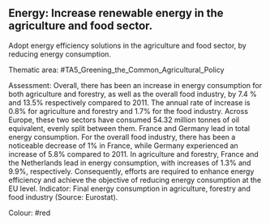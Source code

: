 ## Energy: Increase renewable energy in the agriculture and food sector.
Adopt energy efficiency solutions in the agriculture and food sector, by
reducing energy consumption.

Thematic area: #TA5_Greening_the_Common_Agricultural_Policy

Assessment: Overall, there has been an increase in energy consumption for both agriculture and forestry, as well as the overall food industry,
by 7.4 % and 13.5% respectively compared to 2011. The annual rate of increase
is 0.8% for agriculture and forestry and 1.7% for the food industry. Across Europe,
these two sectors have consumed 54.32 million tonnes of oil equivalent, evenly split between them. France and Germany lead in total energy consumption. For the overall
food industry, there has been a noticeable decrease of 1% in France, while Germany experienced an increase of 5.8% compared to 2011. In agriculture and forestry, France and the Netherlands lead in energy consumption, with increases of 1.3% and 9.9%, respectively. Consequently, efforts are required to enhance energy efficiency and achieve the objective of reducing energy consumption at the EU level.
Indicator: Final energy consumption in agriculture, forestry and food industry (Source: Eurostat).

Colour: #red
